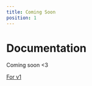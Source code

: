 ```yaml
---
title: Coming Soon
position: 1
---
```


# Documentation
Coming soon <3

[For v1](https://repeatpay.ga/docs/v1)